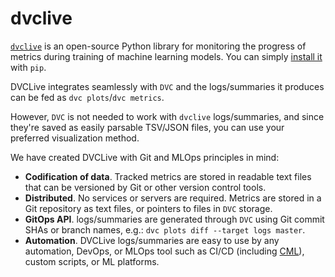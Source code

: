 # dvclive

[`dvclive`](https://github.com/iterative/dvclive) is an open-source Python
library for monitoring the progress of metrics during training of machine
learning models. You can simply
[install it](https://github.com/iterative/dvclive#installation) with `pip`.

DVCLive integrates seamlessly with `DVC` and the logs/summaries it produces can
be fed as `dvc plots`/`dvc metrics`.

However, `DVC` is not needed to work with `dvclive` logs/summaries, and since
they're saved as easily parsable TSV/JSON files, you can use your preferred
visualization method.

We have created DVCLive with Git and MLOps principles in mind:

- **Codification of data**. Tracked metrics are stored in readable text files
  that can be versioned by Git or other version control tools.
- **Distributed**. No services or servers are required. Metrics are stored in a
  Git repository as text files, or pointers to files in `DVC` storage.
- **GitOps API**. logs/summaries are generated through `DVC` using Git commit
  SHAs or branch names, e.g.: `dvc plots diff --target logs master`.
- **Automation**. DVCLive logs/summaries are easy to use by any automation,
  DevOps, or MLOps tool such as CI/CD (including
  [CML](https://dvc.org/doc/cml)), custom scripts, or ML platforms.
